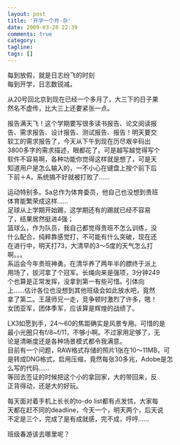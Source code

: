 ```yaml
---
layout: post
title: '开学一个月·杂'
date: 2009-03-28 22:39
comments: true
category: 
tagline: 
tags: []
---
```

    

每到放假，就是日志纷飞的时刻  
每到开学，日志数锐减。  
  
从20号回北京到现在已经一个多月了，大三下的日子果   
然名不虚传，比大三上还要紧张一点。  
  
报告满天飞！这个学期要写很多读书报告、论文阅读报   
告、需求报告、设计报告、测试报告、报告！明天要交   
软工的需求报告了，今天从下午到现在历尽艰辛码出   
3800多字的需求描述，眼都花了。可是越写越觉得写个   
软件不容易啊，各种功能你觉得这样就是想了，可是天   
知道用户是怎么输入的，一不小心在键盘上按个前下后   
下前＋A，系统搞不好就被打败了……  
  
运动特别多。Sa总作为体育委员，他自己也没想到贵班   
体育能繁荣成这样……  
足球从上学期开始踢，这学期还有的踢就已经不容易   
了，结果居然挺进4强；  
篮球么，作为队员，我自己都觉得贵班不怎么训练，没   
什么配合，纯粹靠感觉打，不可能有什么突破，现在还   
在进行中，明天打73，大清早的3～5度的天气怎么打   
啊。。。  
系运会今年贵班神勇。在清华养了两年半的膘终于派上   
用场了，拔河拿了个冠军。长绳向来是强项，3分钟249   
个也算是正常发挥，没拿到第一有些可惜。引体向   
上……估计各位也没想到其他班级会如此放水吧，竟然   
拿了第二。王晟师兄一走，竞争顿时激烈了许多，嗯！  
女团亚军，团体季军，应该算是辉煌的战绩了。  
  
LX3如愿到手，24～60的焦距确实是风景专用。可惜的是   
最小光圈只有f/8~f/11，不够小啊。不过家用足够了，无   
论是清晰度还是各种场景模式都令我满意。  
目前有一个问题，RAW格式存储的照片1张在10～11MB，可   
是转成DNG格式，启用压缩，竟然每张30多兆，Adobe是怎   
么写的代码……  
等回去签证的时候把这个小的拿回家，大的带回来，反   
正背得动，还是大的好玩。  
  
每天面对着手机上长长的to-do list都有点发怵，大家每   
天都在赶不同的deadline，今天一个，明天两个，后天说   
不定是三个，完成了是有成就感，完不成，哼哼……  
  
班级春游该去哪里呢？
